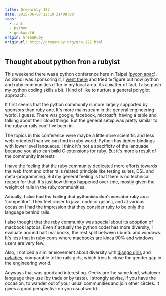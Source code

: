 ```yaml
---
title: Greenruby 122
date: 2015-06-07T12:10:31+08:00
tags:
  - rant
  - python
  - geekworld
origin: GreenRuby
originurl: http://greenruby.org/grn-122.html
---
```

## Thought about python fron a rubyist

This weekend there was a python conference here in Taipei ([pycon apac][pycon]). 
As Gandi was sponsoring it, I [went there][photos] and tried to
figure out how python and ruby communities differ in my local area. As a
matter of fact, I also push my python coding skills a bit. I kind of like to
nurture a general polyglot approach.

It first seems that the python community is more largely supported by sponsors
than ruby one. It's more mainstream in the general engineering world, I guess.
There was google, facebook, microsoft, having a table and talking about their
cloud things. But the general setup was pretty similar to the ruby or rails
conf I've been in.

The topics in this conference were maybe a little more scientific and less
web-oriented than we can find in ruby world. Python has tighter bindings with
lower level languages. I think it's not a specificity of the language because
you also can build C extensions for ruby. But it's more a result of the
community interests.

I have the feeling that the ruby community dedicated more efforts towards the
web front and other rails related principle like testing suites, DSL and
meta-programming. But my general feeling is that there is no technical reason
for that. It's just how things happened over time, mostly given the weight of
rails in the ruby communities.

Actually, I also had the feeling that pythonists don't consider ruby as a
'competitor'. They feel closer to java, node or golang, and at various
occasion I had the impression that they consider ruby to be only the language
behind rails.

I also thought that the ruby community was special about its adoption of
macbook laptops. Even if actually the python coder has more diversity, I
evaluate around half macbooks, the rest split between ubuntu and windows. It's
less that in ruby confs where macbooks are kinda 90% and windows users are
very few.

Also, I noticed a similar movement about diversity with [django girls][djangogirls] 
and [pyladies][pyladies], comparable to the rails girls,
which tries to close the gender gap in the engineering world.

Anyways that was good and interesting. Geeks are the same kind, whatever
language they use (by trade or by taste). I strongly advise, if you have the
occasion, to wander out of your usual communities and join other circles. It
gives a good perspective on you usual world.

[pycon]: https://tw.pycon.org/2015apac/en/
[djangogirls]: http://djangogirls.org/taipei/
[pyladies]: http://www.meetup.com/PyLadiesTW/
[photos]: https://www.flickr.com/photos/43946968@N07/sets/72157653640049980
